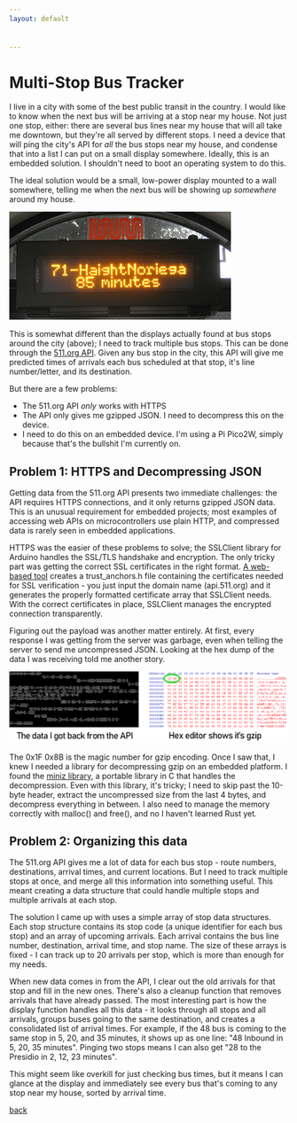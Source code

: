 ```yaml
---
layout: default


---
```


# Multi-Stop Bus Tracker

I live in a city with some of the best public transit in the country. I would like to know when the next bus will be arriving at a stop near my house. Not just one stop, either: there are several bus lines near my house that will all take me downtown, but they're all served by different stops. I need a device that will ping the city's API for _all_ the bus stops near my house, and condense that into a list I can put on a small display somewhere. Ideally, this is an embedded solution. I shouldn't need to boot an operating system to do this.

The ideal solution would be a small, low-power display mounted to a wall somewhere, telling me when the next bus will be showing up _somewhere_ around my house.

![The standard MUNI bus display at some bus stops](/images/MuniBusDisplay.jpg)

This is somewhat different than the displays actually found at bus stops around the city (above); I need to track multiple bus stops. This can be done through the [511.org API](https://511.org/). Given any bus stop in the city, this API will give me predicted times of arrivals each bus scheduled at that stop, it's line number/letter, and its destination.

But there are a few problems:

- The 511.org API *only* works with HTTPS
- The API only gives me gzipped JSON. I need to decompress this on the device.
- I need to do this on an embedded device. I'm using a Pi Pico2W, simply because that's the bullshit I'm currently on.

## Problem 1: HTTPS and Decompressing JSON

Getting data from the 511.org API presents two immediate challenges: the API requires HTTPS connections, and it only returns gzipped JSON data. This is an unusual requirement for embedded projects; most examples of accessing web APIs on microcontrollers use plain HTTP, and compressed data is rarely seen in embedded applications.

HTTPS was the easier of these problems to solve; the SSLClient library for Arduino handles the SSL/TLS handshake and encryption. The only tricky part was getting the correct SSL certificates in the right format. [A web-based tool](https://openslab-osu.github.io/bearssl-certificate-utility/) creates a trust_anchors.h file containing the certificates needed for SSL verification - you just input the domain name (api.511.org) and it generates the properly formatted certificate array that SSLClient needs. With the correct certificates in place, SSLClient manages the encrypted connection transparently.

Figuring out the payload was another matter entirely. At first, every response I was getting from the server was garbage, even when telling the server to send me *un*compressed JSON. Looking at the hex dump of the data I was receiving told me another story.

![The key insight that told me it was gzipped JSON](/images/HexDecoding.png)

The 0x1F 0x8B is the magic number for gzip encoding. Once I saw that, I knew I needed a library for decompressing gzip on an embedded platform. I found the [miniz library](https://github.com/richgel999/miniz), a portable library in C that handles the decompression. Even with this library, it's tricky; I need to skip past the 10-byte header, extract the uncompressed size from the last 4 bytes, and decompress everything in between. I also need to manage the memory correctly with malloc() and free(), and no I haven't learned Rust yet. 

## Problem 2: Organizing this data

The 511.org API gives me a lot of data for each bus stop - route numbers, destinations, arrival times, and current locations. But I need to track multiple stops at once, and merge all this information into something useful. This meant creating a data structure that could handle multiple stops and multiple arrivals at each stop.

The solution I came up with uses a simple array of stop data structures. Each stop structure contains its stop code (a unique identifier for each bus stop) and an array of upcoming arrivals. Each arrival contains the bus line number, destination, arrival time, and stop name. The size of these arrays is fixed - I can track up to 20 arrivals per stop, which is more than enough for my needs.

When new data comes in from the API, I clear out the old arrivals for that stop and fill in the new ones. There's also a cleanup function that removes arrivals that have already passed. The most interesting part is how the display function handles all this data - it looks through all stops and all arrivals, groups buses going to the same destination, and creates a consolidated list of arrival times. For example, if the 48 bus is coming to the same stop in 5, 20, and 35 minutes, it shows up as one line: "48 Inbound in 5, 20, 35 minutes". Pinging two stops means I can also get "28 to the Presidio in 2, 12, 23 minutes".

This might seem like overkill for just checking bus times, but it means I can glance at the display and immediately see every bus that's coming to any stop near my house, sorted by arrival time.

[back](../)
